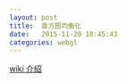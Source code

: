 ```yaml
---
layout: post
title:  直方图均衡化
date:   2015-11-20 10:45:43
categories: webgl
---
```


[wiki 介绍](https://en.wikipedia.org/wiki/Histogram_equalization "https://en.wikipedia.org/wiki/Histogram_equalization")


